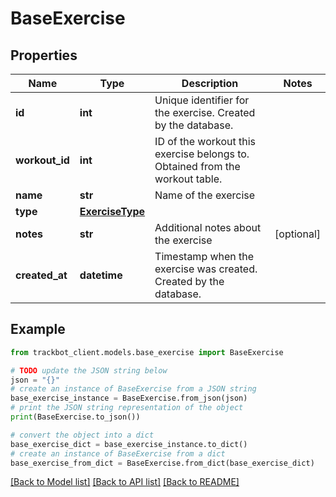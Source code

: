 # BaseExercise


## Properties

Name | Type | Description | Notes
------------ | ------------- | ------------- | -------------
**id** | **int** | Unique identifier for the exercise. Created by the database. | 
**workout_id** | **int** | ID of the workout this exercise belongs to. Obtained from the workout table. | 
**name** | **str** | Name of the exercise | 
**type** | [**ExerciseType**](ExerciseType.md) |  | 
**notes** | **str** | Additional notes about the exercise | [optional] 
**created_at** | **datetime** | Timestamp when the exercise was created. Created by the database. | 

## Example

```python
from trackbot_client.models.base_exercise import BaseExercise

# TODO update the JSON string below
json = "{}"
# create an instance of BaseExercise from a JSON string
base_exercise_instance = BaseExercise.from_json(json)
# print the JSON string representation of the object
print(BaseExercise.to_json())

# convert the object into a dict
base_exercise_dict = base_exercise_instance.to_dict()
# create an instance of BaseExercise from a dict
base_exercise_from_dict = BaseExercise.from_dict(base_exercise_dict)
```
[[Back to Model list]](../README.md#documentation-for-models) [[Back to API list]](../README.md#documentation-for-api-endpoints) [[Back to README]](../README.md)


